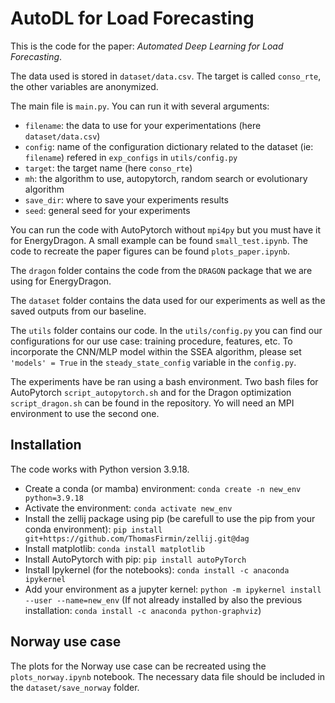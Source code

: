 # AutoDL for Load Forecasting

This is the code for the paper: *Automated Deep Learning for Load Forecasting*.


The data used is stored in ```dataset/data.csv```. The target is called ```conso_rte```, the other variables are anonymized.

The main file is ```main.py```. You can run it with several arguments: 
* ```filename```: the data to use for your experimentations (here ```dataset/data.csv```)
* ```config```: name of the configuration dictionary related to the dataset (ie: ```filename```) refered in ```exp_configs``` in ```utils/config.py```
* ```target```: the target name (here ```conso_rte```)
* ```mh```: the algorithm to use, autopytorch, random search or evolutionary algorithm
* ```save_dir```: where to save your experiments results
* ```seed```: general seed for your experiments

You can run the code with AutoPytorch without ```mpi4py``` but you must have it for EnergyDragon. A small example can be found ```small_test.ipynb```. The code to recreate the paper figures can be found ```plots_paper.ipynb```.

The ```dragon``` folder contains the code from the ```DRAGON``` package that we are using for EnergyDragon.

The ```dataset``` folder contains the data used for our experiments as well as the saved outputs from our baseline.

The ```utils``` folder contains our code. In the ```utils/config.py``` you can find our configurations for our use case: training procedure, features, etc. To incorporate the CNN/MLP model within the SSEA algorithm, please set ```'models' = True``` in the ```steady_state_config``` variable in the ```config.py```.

The experiments have be ran using a bash environment. Two bash files for AutoPytorch ```script_autopytorch.sh``` and for the Dragon optimization ```script_dragon.sh``` can be found in the repository. Yo will need an MPI environment to use the second one.


## Installation

The code works with Python version 3.9.18.

* Create a conda (or mamba) environment: ```conda create -n new_env python=3.9.18```
* Activate the environment: ```conda activate new_env```
* Install the zellij package using pip (be carefull to use the pip from your conda environment): ```pip install git+https://github.com/ThomasFirmin/zellij.git@dag```
* Install matplotlib: ```conda install matplotlib```
* Install AutoPytorch with pip: ```pip install autoPyTorch```
* Install Ipykernel (for the notebooks): ```conda install -c anaconda ipykernel```
* Add your environment as a jupyter kernel: ```python -m ipykernel install --user --name=new_env```
(If not already installed by also the previous installation: ```conda install -c anaconda python-graphviz```)

## Norway use case

The plots for the Norway use case can be recreated using the ```plots_norway.ipynb``` notebook. The necessary data file should be included in the ```dataset/save_norway``` folder.


